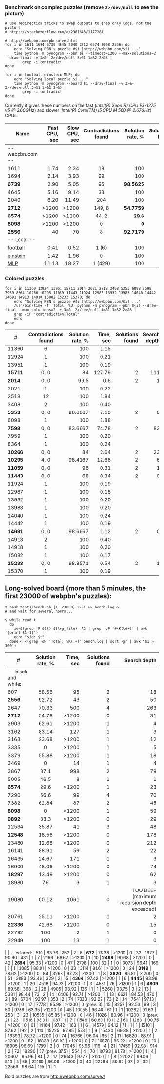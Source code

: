 ### Benchmark on complex puzzles (remove `2>/dev/null` to see the picture)

```
# use redirection tricks to swap outputs to grep only logs, not the picture
# https://stackoverflow.com/a/2381643/1177288

# http://webpbn.com/pbnsolve.html
for i in 1611 1694 6739 4645 2040 2712 6574 8098 2556; do
    echo "Solving PBN's puzzle #$i (http://webpbn.com/$i) ..."
    time python -m pynogram --pbn $i --timeout=1200 --max-solutions=2 --draw-final -v 3>&- 2>/dev/null 3>&1 1>&2 2>&3 |
        grep -i contradict
done

for i in football einstein MLP; do
    echo "Solving local puzzle $i ..."
    time python -m pynogram --board $i --draw-final -v 3>&- 2>/dev/null 3>&1 1>&2 2>&3 |
        grep -i contradict
done
```

Currently it gives these numbers on the fast (_Intel(R) Xeon(R) CPU E3-1275 v5 @ 3.60GHz_)
and slower (_Intel(R) Core(TM) i5 CPU  M 560  @ 2.67GHz_) CPUs:

| Name      | Fast CPU, sec | Slow CPU, sec | Contradictions found | Solution rate, % | Solutions found | Search depth |
|-----------|--------------:|--------------:|:--------------------:|-----------------:|----------------:|-------------:|
|-- webpbn.com --
| 1611      | 1.74          | 2.34          | 18                   | 100
| 1694      | 2.14          | 3.93          | 99                   | 100
| **6739**  | 2.90          | 5.05          | 95                   | **98.5625**      | 3 | 1
| 4645      | 5.16          | 9.14          | 33                   | 100
| 2040      | 6.20          | 11.49         | 204                  | 100
| **2712**  | >1200         | >1200         | 149, 8               | **54.7759**      | 0 | 31
| **6574**  | >1200         | >1200         | 44, 2                | **29.6**         | 1 | 97
| **8098**  | >1200         | >1200         | 0                    | **0**            | 1 | 75
| **2556**  | 40            | 70            | 8                    | **92.7179**      | 2 | 50
|-- Local --
| [football](../pynogram/examples/football.txt) | 0.41  | 0.52  | 1 (6)    | 100
| [einstein](../pynogram/examples/einstein.txt) | 1.42  | 1.96  | 0        | 100
| [MLP](../pynogram/examples/MLP.txt)           | 11.13 | 18.27 | 1 (429)  | 100



### Colored puzzles

```
for i in 11360 12924 13951 15711 2014 2021 2518 3408 5353 6098 7598 7959 8364 10266 10295 11059 11443 11924 12987 13932 13983 14040 14442 14691 14913 14918 15082 15233 15370; do
    echo "Solving PBN's puzzle #$i (http://webpbn.com/$i) ..."
    /usr/bin/time -f 'Total: %U' python -m pynogram --pbn ${i} --draw-final --max-solutions=2 -v 3>&- 2>/dev/null 3>&1 1>&2 2>&3 |
    grep -iP 'contradiction|Total'
    echo
done
```

| #         | Contradictions found | Solution rate, % | Time, sec | Solutions found | Search depth |
|-----------|:--------------------:|-----------------:|----------:|----------------:|-------------:|
| 11360     | 6                    | 100              |   1.15
| 12924     | 1                    | 100              |   0.21
| 13951     | 1                    | 100              |   0.19
| **15711** | 0, 0                 | 84               | 127.79    | 2 | 111
| **2014**  | 0, 0                 | 99.5             |   0.6     | 2 | 1
| 2021      | 1                    | 100              |   0.22
| 2518      | 12                   | 100              |   1.84
| 3408      | 2                    | 100              |   0.40
| **5353**  | 0, 0                 | 96.6667          |   7.10    | 2 | 0
| 6098      | 1                    | 100              |   1.88
| **7598**  | 0, 0                 | 83.6667          |  74.78    | 2 | 83
| 7959      | 1                    | 100              |   0.20
| 8364      | 1                    | 100              |   0.24
| **10266** | 0, 0                 | 84               |   2.64    | 2 | 23
| **10295** | 4, 0                 | 98.4167          |  12.66    | 2 | 6
| **11059** | 0, 0                 | 96               |   0.31    | 2 | 1
| **11443** | 0, 0                 | 68               |   0.34    | 2 | 0
| 11924     | 1                    | 100              |   0.19
| 12987     | 1                    | 100              |   0.18
| 13932     | 1                    | 100              |   0.20
| 13983     | 1                    | 100              |   0.20
| 14040     | 1                    | 100              |   0.24
| 14442     | 1                    | 100              |   0.19
| **14691** | 0, 0                 | 98.6667          |   1.12    | 2 | 0
| 14913     | 2                    | 100              |   0.40
| 14918     | 1                    | 100              |   0.20
| 15082     | 1                    | 100              |   0.17
| **15233** | 0, 0                 | 98.8571          |   0.54    | 2 | 1
| 15370     | 1                    | 100              |   0.19



## Long-solved board (more than 5 minutes, the first 23000 of webpbn's puzzles):

```
$ bash tests/bench.sh {1..23000} 2>&1 >> bench.log &
# and wait for several hours...

$ while read t
  do
    id=$(grep -P ${t} ${log_file} -A2 | grep -oP '#\K(\d+)' | awk '{print $1-1}')
    echo "$id: $t"
  done < <(grep -oP 'Total: \K(.+)' bench.log | sort -gr | awk '$1 > 300')
```

| #         |  Solution rate, % | Time, sec | Solutions found | Search depth |
|-----------|:-----------------:|----------:|----------------:|-------------:|
| -- black and white:
| 607       | 58.56             | 95        | 2               | 18
| **2556**  | 92.72             | 43        | 2               | 50
| 2647      | 70.33             | 500       | 4               | 263
| **2712**  | 54.78             | >1200     | 0               | 31
| 2903      | 62.61             | >1200     | 1               | 4
| 3162      | 83.14             | 127       | 1               | 3
| 3163      | 23.68             | >1200     | 1               | 12
| 3335      | 0                 | >1200     | 1               | 5
| 3379      | 55.88             | >1200     | 1               | 18
| 3469      | 0                 | 14        | 1               | 4
| 3867      | 87.1              | 998       | 2               | 79
| 5005      | 46.5              | 8         | 1               | 1
| **6574**  | 29.6              | >1200     | 1               | 23
| 7290      | 56.6              | 99        | 4               | 70
| 7382      | 62.84             | 87        | 2               | 45
| **8098**  | 0                 | >1200     | 1               | 59
| **9892**  | 33.3              | >1200     | 0               | 29
| 12534     | 35.87             | 41        | 3               | 48
| **12548** | 18.56             | >1200     | 0               | 178
| 13480     | 12.68             | >1200     | 0               | 212
| 16141     | 88.91             | 59        | 2               | 22
| 16435     | 24.67             | 171       | 1               | 3
| 16900     | 48.06             | >1200     | 0               | 74
| **18297** | 13.49             | >1200     | 0               | 62
| 18980     | 76                | 3         | 1               | 3
| 19080     | 00.12             | 1061      | 0 | TOO DEEP (maximum recursion depth exceeded)
| 20761     | 25.11             | >1200     | 1               | 2
| **22336** | 42.68             | >1200     | 0               | 15
| 22792     | 100               | 2         | 1               | 0
| 22949     | 100               | 13        | 1               | 0
|
| -- colored:
| 510       | 83.76             | 252       | 2               | 6
| **672**   | 76.38             | >1200     | 0               | 32
| 1677      | 90.60             | 431       | 1               | 7
| 2166      | 69.67             | >1200     | 1               | 10
| **2498**  | 90.68             | >1200     | 0               | 42
| **2684**  | 95.33             | >1200     | 0               | 47
| 2798      | 100               | 32        | 1               | 0
| 3073      | 96.41             | 169       | 1               | 1
| 3085      | 88.91             | >1200     | 0               | 33
| 3114      | 81.61             | >1200     | 0               | 24
| **3149**  | 78.62             | >1200     | 0               | 84
| 3263      | 97.23             | >1200     | 1               | 8
| **3620**  | 85.81             | >1200     | 0               | 51
| 3883      | 93.46             | 329       | 2               | 15
| **4364**  | 97.42             | >1200     | 1               | 6
| **4445**  | 93.98             | >1200     | 1               | 20
| 4518      | 94.73             | >1200     | 1               | 3
| 4581      | 76                | >1200     | 1               | 6
| **4809**  | 89.58             | 368       | 2               | 28
| 4905      | 93.92             | 126       | 1               | 1
| 5260      | 93.75             | 3         | 2               | 13
| 5381      | 98.44             | 73        | 2               | 14
| 6406      | 92.74             | >1200     | 1               | 13
| 6621      | 84.53             | 470       | 2               | 89
| 6704      | 92.97             | 353       | 2               | 74
| 7333      | 92.22             | 73        | 2               | 34
| 7541      | 97.13             | >1200     | 0               | 17
| 7778      | 85.98             | >1200     | 0 (prev. 3)     | 15
| 8252      | 92.53             | 99        | 3               | 50
| 9786      | 63.35             | >1200     | 0               | 45
| 10055     | 96.48             | 61        | 1               | 1
| 10282     | 91.63             | 253       | 3               | 23
| 10585     | 85.85             | >1200     | 0               | 46
| 11026     | 80.96             | >1200     | 0 (prev. 2)     | 23
| 11518     | 98.31             | 1087      | 1               | 7
| 11546     | 60.69             | 101       | 2               | 60
| 12831     | 90.75             | >1200     | 0               | 61
| 14164     | 97.42             | 163       | 1               | 6
| 14579     | 94.12             | 71        | 1               | 1
| 15101     | 87.62             | 192       | 2               | 114
| 15225     | 97.85             | 573       | 1               | 9
| 15430     | 69.38             | >1200     | 1               | 2
| 16393     | 78.72             | >1200     | 0               | 74
| 16766     | 96.04             | 65        | 2               | 11
| 16820     | 88.91             | >1200     | 0               | 52
| 16838     | 68.92             | >1200     | 0               | 7
| 16878     | 86.22             | >1200     | 0               | 19
| 16905     | 96.69             | 1789      | 2               | 0
| 17045     | 95.96             | 116       | 4               | 21
| 17459     | 92.98             | 914       | 2               | 72
| 18290     | 37 (prev. 37.5)   | 554       | 4               | 70
| 19793     | 81.78             | >1200     | 1               | 4
| 20607     | 95.96             | 84        | 2               | 17
| 21643     | 97.77             | >1200     | 1               | 8
| 22027     | 99.06             | 813       | 4               | 55
| 22169     | 86.06             | >1200     | 0               | 40
| 22284     | 89.82             | 97        | 2               | 32
| 22569     | 98.64             | 195       | 1               | 1



Bold puzzles are from http://webpbn.com/survey/

